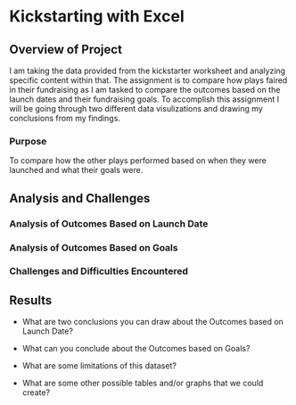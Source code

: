 # Kickstarting with Excel

## Overview of Project
I am taking the data provided from the kickstarter worksheet and analyzing specific content within that. The assignment is to compare how plays faired in their fundraising as I am tasked to compare the outcomes based on the launch dates and their fundraising goals. To accomplish this assignment I will be going through two different data visulizations and drawing my conclusions from my findings.

### Purpose
To compare how the other plays performed based on when they were launched and what their goals were.
## Analysis and Challenges

### Analysis of Outcomes Based on Launch Date

### Analysis of Outcomes Based on Goals

### Challenges and Difficulties Encountered

## Results

- What are two conclusions you can draw about the Outcomes based on Launch Date?

- What can you conclude about the Outcomes based on Goals?

- What are some limitations of this dataset?

- What are some other possible tables and/or graphs that we could create?
